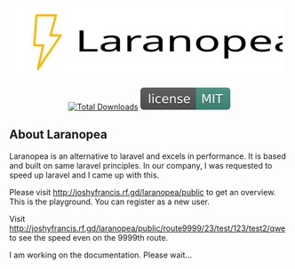 <p align="center"><img src="laranopea.svg"></p>

<p align="center">
 <a href="https://github.com/JoshyFrancis/laranopea"><img src="https://img.shields.io/github/downloads/JoshyFrancis/laranopea/total.svg" alt="Total Downloads"></a>
 <img src="MIT.svg" alt="License"> 
</p>

## About Laranopea
Laranopea is an alternative to laravel and excels in performance. It is based and built on same laravel principles. In our company, I was requested to speed up laravel and I came up with this.

Please visit <a href="http://joshyfrancis.rf.gd/laranopea/public" target="blank">http://joshyfrancis.rf.gd/laranopea/public</a> to get an overview. This is the playground.
You can register as a new user.

Visit <a href="http://joshyfrancis.rf.gd/laranopea/public/route9999/23/test/123/test2/qwe" target="blank">http://joshyfrancis.rf.gd/laranopea/public/route9999/23/test/123/test2/qwe</a> to see the speed even on the 9999th route.

I am working on the documentation. Please wait...
